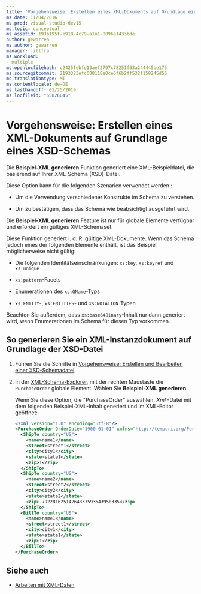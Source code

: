 ```yaml
---
title: 'Vorgehensweise: Erstellen eines XML-Dokuments auf Grundlage eines XSD-Schemas'
ms.date: 11/04/2016
ms.prod: visual-studio-dev15
ms.topic: conceptual
ms.assetid: 193b195f-e918-4c79-a1a1-8096a1433bde
author: gewarren
ms.author: gewarren
manager: jillfra
ms.workload:
- multiple
ms.openlocfilehash: c2425febfe13aef2797c78251f53a244445be175
ms.sourcegitcommit: 2193323efc608118e0ce6f6b2ff532f158245d56
ms.translationtype: MT
ms.contentlocale: de-DE
ms.lasthandoff: 01/25/2019
ms.locfileid: "55026045"
---
```

# <a name="how-to-create-an-xml-document-based-on-an-xsd-schema"></a>Vorgehensweise: Erstellen eines XML-Dokuments auf Grundlage eines XSD-Schemas

Die **Beispiel-XML generieren** Funktion generiert eine XML-Beispieldatei, die basierend auf Ihrer XML-Schema (XSD)-Datei.

 Diese Option kann für die folgenden Szenarien verwendet werden :

-   Um die Verwendung verschiedener Konstrukte im Schema zu verstehen.

-   Um zu bestätigen, dass das Schema wie beabsichtigt ausgeführt wird.

Die **Beispiel-XML generieren** Feature ist nur für globale Elemente verfügbar und erfordert ein gültiges XML-Schemaset.

Diese Funktion generiert i. d. R. gültige XML-Dokumente. Wenn das Schema jedoch eines der folgenden Elemente enthält, ist das Beispiel möglicherweise nicht gültig:

-   Die folgenden Identitätseinschränkungen: `xs:key`, `xs:keyref` und `xs:unique`

-   `xs:pattern`-Facets

-   Enumerationen des `xs:QName`-Typs

-   `xs:ENTITY`-, `xs:ENTITIES`- und `xs:NOTATION`-Typen

Beachten Sie außerdem, dass `xs:base64Binary`-Inhalt nur dann generiert wird, wenn Enumerationen im Schema für diesen Typ vorkommen.

## <a name="to-generate-an-xml-instance-document-based-on-the-xsd-file"></a>So generieren Sie ein XML-Instanzdokument auf Grundlage der XSD-Datei

1.  Führen Sie die Schritte in [Vorgehensweise: Erstellen und Bearbeiten einer XSD-Schemadatei](../xml-tools/how-to-create-and-edit-an-xsd-schema-file.md).

2.  In der [XML-Schema-Explorer](../xml-tools/xml-schema-explorer.md), mit der rechten Maustaste die `PurchaseOrder` globale Element. Wählen Sie **Beispiel-XML generieren**.

     Wenn Sie diese Option, die "PurchaseOrder" auswählen. *Xml* -Datei mit dem folgenden Beispiel-XML-Inhalt generiert und im XML-Editor geöffnet:

    ```xml
    <?xml version="1.0" encoding="utf-8"?>
    <PurchaseOrder OrderDate="1900-01-01" xmlns="http://tempuri.org/PurchaseOrderSchema.xsd">
      <ShipTo country="US">
        <name>name1</name>
        <street>street1</street>
        <city>city1</city>
        <state>state1</state>
        <zip>1</zip>
      </ShipTo>
      <ShipTo country="US">
        <name>name2</name>
        <street>street2</street>
        <city>city2</city>
        <state>state2</state>
        <zip>-79228162514264337593543950335</zip>
      </ShipTo>
      <BillTo country="US">
        <name>name1</name>
        <street>street1</street>
        <city>city1</city>
        <state>state1</state>
        <zip>1</zip>
      </BillTo>
    </PurchaseOrder>
    ```

## <a name="see-also"></a>Siehe auch

- [Arbeiten mit XML-Daten](../xml-tools/working-with-xml-data.md)